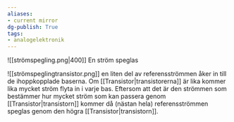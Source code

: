 ```yaml
---
aliases: 
- current mirror
dg-publish: True
tags: 
- analogelektronik
---
```

![[strömspegling.png|400]]
En ström speglas 

![[strömspeglingtransistor.png]]
en liten del av referensströmmen åker in till de ihoppkopplade baserna. Om [[Transistor|transistorerna]] är lika kommer lika mycket ström flyta in i varje bas. Eftersom att det är den strömmen som bestämmer hur mycket ström som kan passera genom [[Transistor|transistorn]] kommer då (nästan hela) referensströmmen speglas genom den högra [[Transistor|transistorn]].